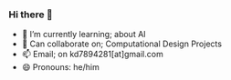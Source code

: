 ### Hi there 👋
- 🌱 I’m currently learning; about AI 
- 👯 Can collaborate on; Computational Design Projects
- 📫 Email; on kd7894281[at]gmail.com
- 😄 Pronouns: he/him
<!--
**karandudeja/karandudeja** is a ✨ _special_ ✨ repository because its `README.md` (this file) appears on your GitHub profile.

Here are some ideas to get you started:
- 🔭 See what I'm working on ... https://karandudeja.github.io
- ⚡ Fun fact: 


- 🔭 I’m currently working on ...
- 🌱 I’m currently learning ...
- 👯 I’m looking to collaborate on ...
- 🤔 I’m looking for help with ...
- 💬 Ask me about ...
- 📫 How to reach me: ...
- 😄 Pronouns: ...
- ⚡ Fun fact: ...
-->

